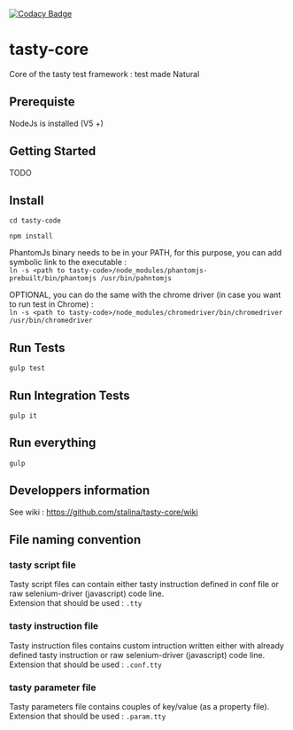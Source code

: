 [![Codacy Badge](https://api.codacy.com/project/badge/Grade/e344b9e77d4f4dbca92ca6300df3dce7)](https://www.codacy.com/app/antoine-stalin/tasty-core?utm_source=github.com&amp;utm_medium=referral&amp;utm_content=stalina/tasty-core&amp;utm_campaign=Badge_Grade)

# tasty-core
Core of the tasty test framework : test made Natural

## Prerequiste

NodeJs is installed  (V5 +)

## Getting Started
TODO

## Install

`cd tasty-code`

`npm install`

PhantomJs binary needs to be in your PATH, for this purpose, you can add symbolic link to the executable : <br/>
`ln -s <path to tasty-code>/node_modules/phantomjs-prebuilt/bin/phantomjs /usr/bin/pahntomjs`

OPTIONAL, you can do the same with the chrome driver (in case you want to run test in Chrome) : <br/>
`ln -s <path to tasty-code>/node_modules/chromedriver/bin/chromedriver /usr/bin/chromedriver`

## Run Tests

`gulp test`

## Run Integration Tests

`gulp it`

## Run everything

`gulp`

## Developpers information
See wiki : https://github.com/stalina/tasty-core/wiki

## File naming convention

### tasty script file
Tasty script files can contain either tasty instruction defined in conf file or raw selenium-driver (javascript) code line.  
Extension that should be used : `.tty`

### tasty instruction file
Tasty instruction files contains custom intruction written either with already defined tasty instruction or raw selenium-driver (javascript) code line.  
Extension that should be used : `.conf.tty`

### tasty parameter file
Tasty parameters file contains couples of key/value (as a property file).  
Extension that should be used : `.param.tty`
